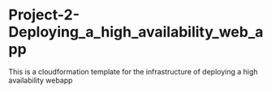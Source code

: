 # Project-2-Deploying_a_high_availability_web_app
This is a cloudformation template for the infrastructure of deploying a high availability webapp
